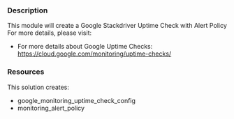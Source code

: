 ### Description
This module will create a Google Stackdriver Uptime Check with Alert Policy
For more details, please visit:

- For more details about Google Uptime Checks:
https://cloud.google.com/monitoring/uptime-checks/

### Resources
This solution creates:
- google_monitoring_uptime_check_config
- monitoring_alert_policy
